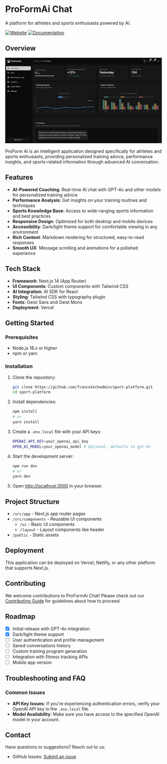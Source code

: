 # ProFormAi Chat

A platform for athletes and sports enthusiasts powered by AI.

[![Website](https://img.shields.io/website?label=Visit%20Website&style=for-the-badge&url=https%3A%2F%2Fproformai.vercel.app%2F)](https://proformai.vercel.app/)
[![Documentation](https://img.shields.io/badge/Explore%20Code-View%20Code-blue?style=for-the-badge)](https://github.com/francotechadmin/proformai)

## Overview

[![ProFormAi Chat](/public/app-sc.jpg)](https://proformai.vercel.app/)

ProForm Ai is an intelligent application designed specifically for athletes and sports enthusiasts, providing personalized training advice, performance insights, and sports-related information through advanced AI conversation.

## Features

- **AI-Powered Coaching**: Real-time AI chat with GPT-4o and other models for personalized training advice
- **Performance Analysis**: Get insights on your training routines and techniques
- **Sports Knowledge Base**: Access to wide-ranging sports information and best practices
- **Responsive Design**: Optimized for both desktop and mobile devices
- **Accessibility**: Dark/light theme support for comfortable viewing in any environment
- **Rich Content**: Markdown rendering for structured, easy-to-read responses
- **Smooth UX**: Message scrolling and animations for a polished experience

## Tech Stack

- **Framework**: Next.js 14 (App Router)
- **UI Components**: Custom components with Tailwind CSS
- **AI Integration**: AI SDK for React
- **Styling**: Tailwind CSS with typography plugin
- **Fonts**: Geist Sans and Geist Mono
- **Deployment**: Vercel

## Getting Started

### Prerequisites

- Node.js 18.x or higher
- npm or yarn

### Installation

1. Clone the repository:

   ```bash
   git clone https://github.com/francotechadmin/sport-platform.git
   cd sport-platform
   ```

2. Install dependencies:

   ```bash
   npm install
   # or
   yarn install
   ```

3. Create a `.env.local` file with your API keys:

   ```bash
   OPENAI_API_KEY=your_openai_api_key
   OPEN_AI_MODEL=your_openai_model # Optional, defaults to gpt-4o
   ```

4. Start the development server:

   ```bash
   npm run dev
   # or
   yarn dev
   ```

5. Open [http://localhost:3000](http://localhost:3000) in your browser.

## Project Structure

- `/src/app` - Next.js app router pages
- `/src/components` - Reusable UI components
  - `/ui` - Basic UI components
  - `/layout` - Layout components like header
- `/public` - Static assets

## Deployment

This application can be deployed on Vercel, Netlify, or any other platform that supports Next.js.

## Contributing

We welcome contributions to ProFormAi Chat! Please check out our [Contributing Guide](CONTRIBUTING.md) for guidelines about how to proceed.

## Roadmap

- [x] Initial release with GPT-4o integration
- [x] Dark/light theme support
- [ ] User authentication and profile management
- [ ] Saved conversations history
- [ ] Custom training program generation
- [ ] Integration with fitness tracking APIs
- [ ] Mobile app version

## Troubleshooting and FAQ

### Common Issues

- **API Key Issues**: If you're experiencing authentication errors, verify your OpenAI API key in the `.env.local` file.
- **Model Availability**: Make sure you have access to the specified OpenAI model in your account.

## Contact

Have questions or suggestions? Reach out to us:

- GitHub Issues: [Submit an issue](https://github.com/francotechadmin/sport-platform/issues)
